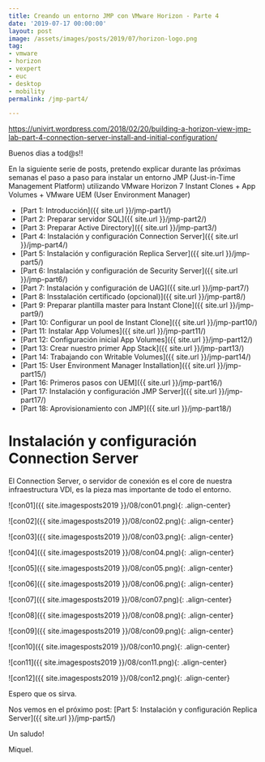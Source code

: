 ```yaml
---
title: Creando un entorno JMP con VMware Horizon - Parte 4
date: '2019-07-17 00:00:00'
layout: post
image: /assets/images/posts/2019/07/horizon-logo.png
tag:
- vmware
- horizon
- vexpert
- euc
- desktop
- mobility
permalink: /jmp-part4/

---
```


https://univirt.wordpress.com/2018/02/20/building-a-horizon-view-jmp-lab-part-4-connection-server-install-and-initial-configuration/

Buenos dias a tod@s!!

En la siguiente serie de posts, pretendo explicar durante las próximas semanas el paso a paso para instalar un entorno JMP (Just-in-Time Management Platform) utilizando VMware Horizon 7 Instant Clones + App Volumes + VMware UEM (User Environment Manager) 

- [Part 1: Introducción]({{ site.url }}/jmp-part1/)
- [Part 2: Preparar servidor SQL]({{ site.url }}/jmp-part2/)
- [Part 3: Preparar Active Directory]({{ site.url }}/jmp-part3/)
- [Part 4: Instalación y configuración Connection Server]({{ site.url }}/jmp-part4/)
- [Part 5: Instalación y configuración Replica Server]({{ site.url }}/jmp-part5/)
- [Part 6: Instalación y configuración de Security Server]({{ site.url }}/jmp-part6/)
- [Part 7: Instalación y configuración de UAG]({{ site.url }}/jmp-part7/)
- [Part 8: Insstalación certificado (opcional)]({{ site.url }}/jmp-part8/)
- [Part 9: Preparar plantilla master para Instant Clone]({{ site.url }}/jmp-part9/)
- [Part 10: Configurar un pool de Instant Clone]({{ site.url }}/jmp-part10/)
- [Part 11: Instalar App Volumes]({{ site.url }}/jmp-part11/)
- [Part 12: Configuración inicial App Volumes]({{ site.url }}/jmp-part12/)
- [Part 13: Crear nuestro primer App Stack]({{ site.url }}/jmp-part13/)
- [Part 14: Trabajando con Writable Volumes]({{ site.url }}/jmp-part14/)
- [Part 15: User Environment Manager Installation]({{ site.url }}/jmp-part15/)
- [Part 16: Primeros pasos con UEM]({{ site.url }}/jmp-part16/)
- [Part 17: Instalación y configuración JMP Server]({{ site.url }}/jmp-part17/)
- [Part 18: Aprovisionamiento con JMP]({{ site.url }}/jmp-part18/)

# Instalación y configuración Connection Server

El Connection Server, o servidor de conexión es el core de nuestra infraestructura VDI, es la pieza mas importante de todo el entorno.

![con01]({{ site.imagesposts2019 }}/08/con01.png){: .align-center}

![con02]({{ site.imagesposts2019 }}/08/con02.png){: .align-center}

![con03]({{ site.imagesposts2019 }}/08/con03.png){: .align-center}

![con04]({{ site.imagesposts2019 }}/08/con04.png){: .align-center}

![con05]({{ site.imagesposts2019 }}/08/con05.png){: .align-center}

![con06]({{ site.imagesposts2019 }}/08/con06.png){: .align-center}

![con07]({{ site.imagesposts2019 }}/08/con07.png){: .align-center}

![con08]({{ site.imagesposts2019 }}/08/con08.png){: .align-center}

![con09]({{ site.imagesposts2019 }}/08/con09.png){: .align-center}

![con10]({{ site.imagesposts2019 }}/08/con10.png){: .align-center}

![con11]({{ site.imagesposts2019 }}/08/con11.png){: .align-center}

![con12]({{ site.imagesposts2019 }}/08/con12.png){: .align-center}

Espero que os sirva.

Nos vemos en el próximo post: [Part 5: Instalación y configuración Replica Server]({{ site.url }}/jmp-part5/)

Un saludo!

Miquel.


